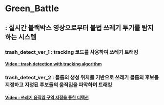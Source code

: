 # Green_Battle
## : 실시간 블랙박스 영상으로부터 불법 쓰레기 투기를 탐지하는 시스템

### trash_detect_ver_1 : tracking 코드를 사용하여 쓰레기 트래킹
#### [Video : trash detection with tracking algorithm](https://play-tv.kakao.com/v/403591234)
### trash_detect_ver_2 : 블롭의 생성 위치를 기반으로 쓰레기 블롭의 후보를 지정하고 지정된 후보들의 움직임을 파악하며 트래킹
#### [Video : 쓰레기 움직임 구역 지정을 통한 디텍션](https://play-tv.kakao.com/v/403562409)
